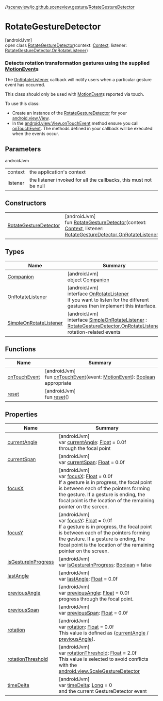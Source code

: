 //[sceneview](../../../index.md)/[io.github.sceneview.gesture](../index.md)/[RotateGestureDetector](index.md)

# RotateGestureDetector

[androidJvm]\
open class [RotateGestureDetector](index.md)(context: [Context](https://developer.android.com/reference/kotlin/android/content/Context.html), listener: [RotateGestureDetector.OnRotateListener](-on-rotate-listener/index.md))

###  Detects rotation transformation gestures using the supplied [MotionEvent](https://developer.android.com/reference/kotlin/android/view/MotionEvent.html)s

The [OnRotateListener](-on-rotate-listener/index.md) callback will notify users when a particular gesture event has occurred.

This class should only be used with [MotionEvent](https://developer.android.com/reference/kotlin/android/view/MotionEvent.html)s reported via touch.

To use this class:

- 
   Create an instance of the [RotateGestureDetector](index.md) for your [android.view.View](https://developer.android.com/reference/kotlin/android/view/View.html).
- 
   In the [android.view.View.onTouchEvent](https://developer.android.com/reference/kotlin/android/view/View.html#ontouchevent) method ensure you call [onTouchEvent](on-touch-event.md). The methods defined in your callback will be executed when the events occur.

## Parameters

androidJvm

| | |
|---|---|
| context | the application's context |
| listener | the listener invoked for all the callbacks, this must not be null |

## Constructors

| | |
|---|---|
| [RotateGestureDetector](-rotate-gesture-detector.md) | [androidJvm]<br>fun [RotateGestureDetector](-rotate-gesture-detector.md)(context: [Context](https://developer.android.com/reference/kotlin/android/content/Context.html), listener: [RotateGestureDetector.OnRotateListener](-on-rotate-listener/index.md)) |

## Types

| Name | Summary |
|---|---|
| [Companion](-companion/index.md) | [androidJvm]<br>object [Companion](-companion/index.md) |
| [OnRotateListener](-on-rotate-listener/index.md) | [androidJvm]<br>interface [OnRotateListener](-on-rotate-listener/index.md)<br>If you want to listen for the different gestures then implement this interface. |
| [SimpleOnRotateListener](-simple-on-rotate-listener/index.md) | [androidJvm]<br>interface [SimpleOnRotateListener](-simple-on-rotate-listener/index.md) : [RotateGestureDetector.OnRotateListener](-on-rotate-listener/index.md)<br>rotation-related events |

## Functions

| Name | Summary |
|---|---|
| [onTouchEvent](on-touch-event.md) | [androidJvm]<br>fun [onTouchEvent](on-touch-event.md)(event: [MotionEvent](https://developer.android.com/reference/kotlin/android/view/MotionEvent.html)): [Boolean](https://kotlinlang.org/api/latest/jvm/stdlib/kotlin/-boolean/index.html)<br>appropriate |
| [reset](reset.md) | [androidJvm]<br>fun [reset](reset.md)() |

## Properties

| Name | Summary |
|---|---|
| [currentAngle](current-angle.md) | [androidJvm]<br>var [currentAngle](current-angle.md): [Float](https://kotlinlang.org/api/latest/jvm/stdlib/kotlin/-float/index.html) = 0.0f<br>through the focal point |
| [currentSpan](current-span.md) | [androidJvm]<br>var [currentSpan](current-span.md): [Float](https://kotlinlang.org/api/latest/jvm/stdlib/kotlin/-float/index.html) = 0.0f |
| [focusX](focus-x.md) | [androidJvm]<br>var [focusX](focus-x.md): [Float](https://kotlinlang.org/api/latest/jvm/stdlib/kotlin/-float/index.html) = 0.0f<br>If a gesture is in progress, the focal point is between each of the pointers forming the gesture. If a gesture is ending, the focal point is the location of the remaining pointer on the screen. |
| [focusY](focus-y.md) | [androidJvm]<br>var [focusY](focus-y.md): [Float](https://kotlinlang.org/api/latest/jvm/stdlib/kotlin/-float/index.html) = 0.0f<br>If a gesture is in progress, the focal point is between each of the pointers forming the gesture. If a gesture is ending, the focal point is the location of the remaining pointer on the screen. |
| [isGestureInProgress](is-gesture-in-progress.md) | [androidJvm]<br>var [isGestureInProgress](is-gesture-in-progress.md): [Boolean](https://kotlinlang.org/api/latest/jvm/stdlib/kotlin/-boolean/index.html) = false |
| [lastAngle](last-angle.md) | [androidJvm]<br>var [lastAngle](last-angle.md): [Float](https://kotlinlang.org/api/latest/jvm/stdlib/kotlin/-float/index.html) = 0.0f |
| [previousAngle](previous-angle.md) | [androidJvm]<br>var [previousAngle](previous-angle.md): [Float](https://kotlinlang.org/api/latest/jvm/stdlib/kotlin/-float/index.html) = 0.0f<br>progress through the focal point. |
| [previousSpan](previous-span.md) | [androidJvm]<br>var [previousSpan](previous-span.md): [Float](https://kotlinlang.org/api/latest/jvm/stdlib/kotlin/-float/index.html) = 0.0f |
| [rotation](rotation.md) | [androidJvm]<br>var [rotation](rotation.md): [Float](https://kotlinlang.org/api/latest/jvm/stdlib/kotlin/-float/index.html) = 0.0f<br>This value is defined as ([currentAngle](current-angle.md) / [previousAngle](previous-angle.md)). |
| [rotationThreshold](rotation-threshold.md) | [androidJvm]<br>var [rotationThreshold](rotation-threshold.md): [Float](https://kotlinlang.org/api/latest/jvm/stdlib/kotlin/-float/index.html) = 2.0f<br>This value is selected to avoid conflicts with the [android.view.ScaleGestureDetector](https://developer.android.com/reference/kotlin/android/view/ScaleGestureDetector.html) |
| [timeDelta](time-delta.md) | [androidJvm]<br>var [timeDelta](time-delta.md): [Long](https://kotlinlang.org/api/latest/jvm/stdlib/kotlin/-long/index.html) = 0<br>and the current GestureDetector event |
